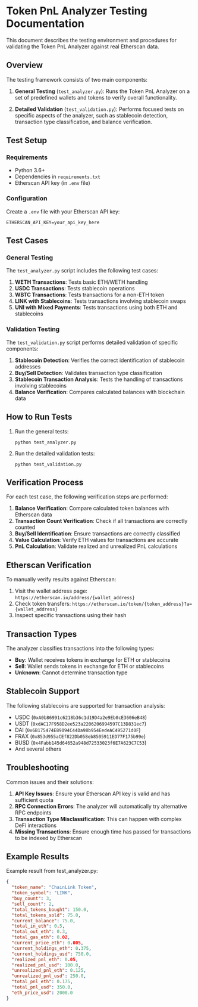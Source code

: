 # Token PnL Analyzer Testing Documentation

This document describes the testing environment and procedures for validating the Token PnL Analyzer against real Etherscan data.

## Overview

The testing framework consists of two main components:

1. **General Testing** (`test_analyzer.py`): Runs the Token PnL Analyzer on a set of predefined wallets and tokens to verify overall functionality.

2. **Detailed Validation** (`test_validation.py`): Performs focused tests on specific aspects of the analyzer, such as stablecoin detection, transaction type classification, and balance verification.

## Test Setup

### Requirements

- Python 3.6+
- Dependencies in `requirements.txt`
- Etherscan API key (in `.env` file)

### Configuration

Create a `.env` file with your Etherscan API key:

```
ETHERSCAN_API_KEY=your_api_key_here
```

## Test Cases

### General Testing

The `test_analyzer.py` script includes the following test cases:

1. **WETH Transactions**: Tests basic ETH/WETH handling
2. **USDC Transactions**: Tests stablecoin operations
3. **WBTC Transactions**: Tests transactions for a non-ETH token
4. **LINK with Stablecoins**: Tests transactions involving stablecoin swaps
5. **UNI with Mixed Payments**: Tests transactions using both ETH and stablecoins

### Validation Testing

The `test_validation.py` script performs detailed validation of specific components:

1. **Stablecoin Detection**: Verifies the correct identification of stablecoin addresses
2. **Buy/Sell Detection**: Validates transaction type classification
3. **Stablecoin Transaction Analysis**: Tests the handling of transactions involving stablecoins
4. **Balance Verification**: Compares calculated balances with blockchain data

## How to Run Tests

1. Run the general tests:
   ```
   python test_analyzer.py
   ```

2. Run the detailed validation tests:
   ```
   python test_validation.py
   ```

## Verification Process

For each test case, the following verification steps are performed:

1. **Balance Verification**: Compare calculated token balances with Etherscan data
2. **Transaction Count Verification**: Check if all transactions are correctly counted
3. **Buy/Sell Identification**: Ensure transactions are correctly classified
4. **Value Calculation**: Verify ETH values for transactions are accurate
5. **PnL Calculation**: Validate realized and unrealized PnL calculations

## Etherscan Verification

To manually verify results against Etherscan:

1. Visit the wallet address page: `https://etherscan.io/address/{wallet_address}`
2. Check token transfers: `https://etherscan.io/token/{token_address}?a={wallet_address}`
3. Inspect specific transactions using their hash

## Transaction Types

The analyzer classifies transactions into the following types:

- **Buy**: Wallet receives tokens in exchange for ETH or stablecoins
- **Sell**: Wallet sends tokens in exchange for ETH or stablecoins
- **Unknown**: Cannot determine transaction type

## Stablecoin Support

The following stablecoins are supported for transaction analysis:

- USDC (`0xA0b86991c6218b36c1d19D4a2e9Eb0cE3606eB48`)
- USDT (`0xdAC17F958D2ee523a2206206994597C13D831ec7`)
- DAI (`0x6B175474E89094C44Da98b954EedeAC495271d0F`)
- FRAX (`0x853d955aCEf822Db058eb8505911ED77F175b99e`)
- BUSD (`0x4Fabb145d64652a948d72533023f6E7A623C7C53`)
- And several others

## Troubleshooting

Common issues and their solutions:

1. **API Key Issues**: Ensure your Etherscan API key is valid and has sufficient quota
2. **RPC Connection Errors**: The analyzer will automatically try alternative RPC endpoints
3. **Transaction Type Misclassification**: This can happen with complex DeFi interactions
4. **Missing Transactions**: Ensure enough time has passed for transactions to be indexed by Etherscan

## Example Results

Example result from test_analyzer.py:
```json
{
  "token_name": "ChainLink Token",
  "token_symbol": "LINK",
  "buy_count": 3,
  "sell_count": 2,
  "total_tokens_bought": 150.0,
  "total_tokens_sold": 75.0,
  "current_balance": 75.0,
  "total_in_eth": 0.5,
  "total_out_eth": 0.3,
  "total_gas_eth": 0.02,
  "current_price_eth": 0.005,
  "current_holdings_eth": 0.375,
  "current_holdings_usd": 750.0,
  "realized_pnl_eth": 0.05,
  "realized_pnl_usd": 100.0,
  "unrealized_pnl_eth": 0.125,
  "unrealized_pnl_usd": 250.0,
  "total_pnl_eth": 0.175,
  "total_pnl_usd": 350.0,
  "eth_price_usd": 2000.0
}
``` 
